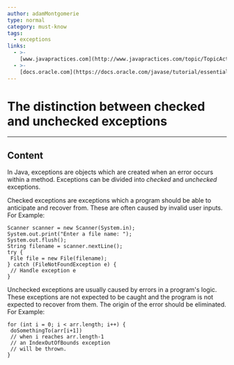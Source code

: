 ```yaml
---
author: adamMontgomerie
type: normal
category: must-know
tags:
  - exceptions
links:
  - >-
    [www.javapractices.com](http://www.javapractices.com/topic/TopicAction.do?Id=129){website}
  - >-
    [docs.oracle.com](https://docs.oracle.com/javase/tutorial/essential/exceptions/catchOrDeclare.html){website}
---
```


# The distinction between checked and unchecked exceptions


---

## Content

In Java, exceptions are objects which are created when an error occurs within a method. Exceptions can be divided into *checked* and *unchecked* exceptions.

Checked exceptions are exceptions which a program should be able to anticipate and recover from. These are often caused by invalid user inputs.
For Example: 

```plain-text
Scanner scanner = new Scanner(System.in);
System.out.print("Enter a file name: ");
System.out.flush();
String filename = scanner.nextLine();
try {
 File file = new File(filename);
} catch (FileNotFoundException e) {
 // Handle exception e
}

```

Unchecked exceptions are usually caused by errors in a program's logic. These exceptions are not expected to be caught and the program is not expected to recover from them. The origin of the error should be eliminated. For Example:

```plain-text
for (int i = 0; i < arr.length; i++) {
 doSomethingTo(arr[i+1])
 // when i reaches arr.length-1
 // an IndexOutOfBounds exception
 // will be thrown.
}
```
 
